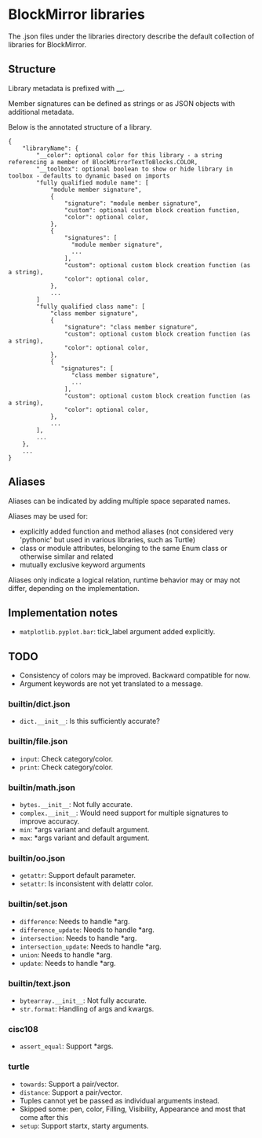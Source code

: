 # BlockMirror libraries

The .json files under the libraries directory describe the default collection of libraries for BlockMirror.

## Structure

Library metadata is prefixed with __.

Member signatures can be defined as strings or as JSON objects with additional metadata.

Below is the annotated structure of a library. 

    {
        "libraryName": {
            "__color": optional color for this library - a string referencing a member of BlockMirrorTextToBlocks.COLOR,
            "__toolbox": optional boolean to show or hide library in toolbox - defaults to dynamic based on imports
            "fully qualified module name": [
                "module member signature",
                {
                    "signature": "module member signature",
                    "custom": optional custom block creation function,
                    "color": optional color,
                },
                {
                    "signatures": [
                      "module member signature",
                      ...
                    ],
                    "custom": optional custom block creation function (as a string),
                    "color": optional color,
                },
                ...
            ]
            "fully qualified class name": [
                "class member signature",
                {
                    "signature": "class member signature",
                    "custom": optional custom block creation function (as a string),
                    "color": optional color,
                },
                {
                   "signatures": [
                      "class member signature",
                      ...
                    ],
                    "custom": optional custom block creation function (as a string),
                    "color": optional color,
                },
                ...
            ],
            ...
        },
        ...
    }


## Aliases

Aliases can be indicated by adding multiple space separated names.

Aliases may be used for:
- explicitly added function and method aliases (not considered very 'pythonic' but used in various libraries, such as Turtle)
- class or module attributes, belonging to the same Enum class or otherwise similar and related
- mutually exclusive keyword arguments

Aliases only indicate a logical relation, runtime behavior may or may not differ, depending on the implementation.

## Implementation notes

- `matplotlib.pyplot.bar`: tick_label argument added explicitly.

## TODO

- Consistency of colors may be improved. Backward compatible for now.
- Argument keywords are not yet translated to a message.

### builtin/dict.json

- `dict.__init__`: Is this sufficiently accurate?

### builtin/file.json

- `input`: Check category/color.
- `print`: Check category/color.

### builtin/math.json
 
- `bytes.__init__`: Not fully accurate.
- `complex.__init__`: Would need support for multiple signatures to improve accuracy.
- `min`: *args variant and default argument.
- `max`: *args variant and default argument.

### builtin/oo.json

- `getattr`: Support default parameter.
- `setattr`: Is inconsistent with delattr color.

### builtin/set.json
- `difference`: Needs to handle *arg.
- `difference_update`: Needs to handle *arg.
- `intersection`: Needs to handle *arg.
- `intersection_update`: Needs to handle *arg.
- `union`: Needs to handle *arg.
- `update`: Needs to handle *arg.

### builtin/text.json

- `bytearray.__init__`: Not fully accurate.
- `str.format`: Handling of args and kwargs.

### cisc108

- `assert_equal`: Support *args.

### turtle

- `towards`: Support a pair/vector.
- `distance`: Support a pair/vector.
- Tuples cannot yet be passed as individual arguments instead.
- Skipped some: pen, color, Filling, Visibility, Appearance and most that come after this
- `setup`: Support startx, starty arguments.

